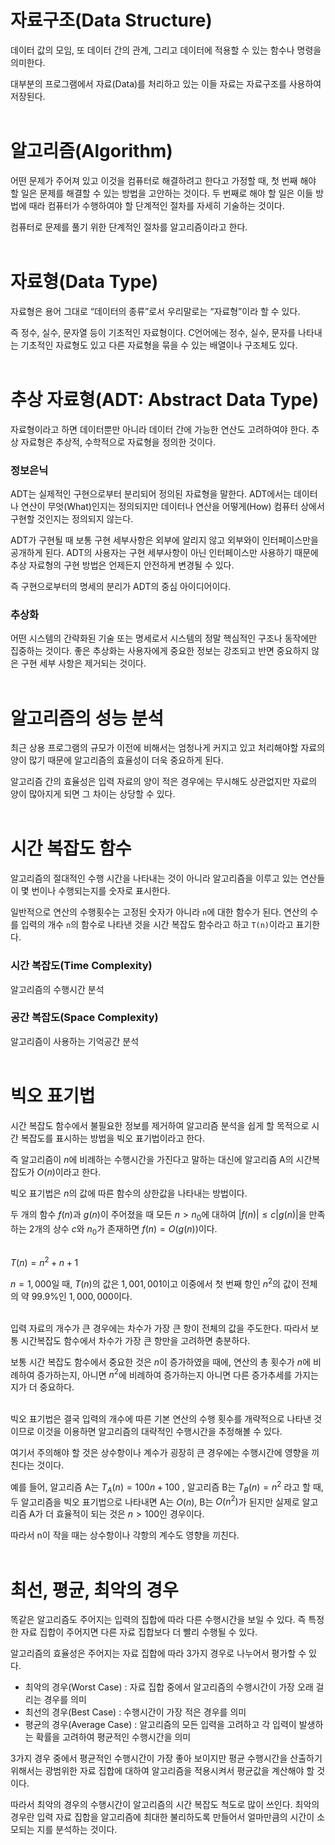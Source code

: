 # 자료구조(Data Structure)

데이터 값의 모임, 또 데이터 간의 관계, 그리고 데이터에 적용할 수 있는 함수나 명령을 의미한다.

대부분의 프로그램에서 자료(Data)를 처리하고 있는 이들 자료는 자료구조를 사용하여 저장된다.
<br><br>

# 알고리즘(Algorithm)

어떤 문제가 주어져 있고 이것을 컴퓨터로 해결하려고 한다고 가정할 때, 첫 번째 해야 할 일은 문제를 해결할 수 있는 방법을 고안하는 것이다. 두 번째로 해야 할 일은 이들 방법에 때라 컴퓨터가 수행하여야 할 단계적인 절차를 자세히 기술하는 것이다.

컴퓨터로 문제를 풀기 위한 단계적인 절차를 알고리즘이라고 한다.
<br><br>

# 자료형(Data Type)

자료형은 용어 그대로 “데이터의 종류”로서 우리말로는 “자료형”이라 할 수 있다.

즉 정수, 실수, 문자열 등이 기초적인 자료형이다. C언어에는 정수, 실수, 문자를 나타내는 기초적인 자료형도 있고 다른 자료형을 묶을 수 있는 배열이나 구조체도 있다.
<br><br>

# 추상 자료형(ADT: Abstract Data Type)

자료형이라고 하면 데이터뿐만 아니라 데이터 간에 가능한 연산도 고려하여야 한다. 추상 자료형은 추상적, 수학적으로 자료형을 정의한 것이다.

### 정보은닉

ADT는 실제적인 구현으로부터 분리되어 정의된 자료형을 말한다. ADT에서는 데이터나 연산이 무엇(What)인지는 정의되지만 데이터나 연산을 어떻게(How) 컴퓨터 상에서 구현할 것인지는 정의되지 않는다.

ADT가 구현될 때 보통 구현 세부사항은 외부에 알리지 않고 외부와이 인터페이스만을 공개하게 된다. ADT의 사용자는 구현 세부사항이 아닌 인터페이스만 사용하기 때문에 추상 자료형의 구현 방법은 언제든지 안전하게 변경될 수 있다.

즉 구현으로부터의 명세의 분리가 ADT의 중심 아이디어이다.

### 추상화

어떤 시스템의 간략화된 기술 또는 명세로서 시스템의 정말 핵심적인 구조나 동작에만 집중하는 것이다. 좋은 추상화는 사용자에게 중요한 정보는 강조되고 반면 중요하지 않은 구현 세부 사항은 제거되는 것이다.
<br><br>

# 알고리즘의 성능 분석

최근 상용 프로그램의 규모가 이전에 비해서는 엄청나게 커지고 있고 처리해야할 자료의 양이 많기 때문에 알고리즘의 효율성이 더욱 중요하게 된다.

알고리즘 간의 효율성은 입력 자료의 양이 적은 경우에는 무시해도 상관없지만 자료의 양이 많아지게 되면 그 차이는 상당할 수 있다.
<br><br>

# 시간 복잡도 함수

알고리즘의 절대적인 수행 시간을 나타내는 것이 아니라 알고리즘을 이루고 있는 연산들이 몇 번이나 수행되는지를 숫자로 표시한다.

일반적으로 연산의 수행횟수는 고정된 숫자가 아니라 `n`에 대한 함수가 된다. 연산의 수를 입력의 개수 `n`의 함수로 나타낸 것을 시간 복잡도 함수라고 하고 `T(n)`이라고 표기한다.

### 시간 복잡도(Time Complexity)

알고리즘의 수행시간 분석

### 공간 복잡도(Space Complexity)

알고리즘이 사용하는 기억공간 분석
<br><br>

# 빅오 표기법

시간 복잡도 함수에서 불필요한 정보를 제거하여 알고리즘 분석을 쉽게 할 목적으로 시간 복잡도를 표시하는 방법을 빅오 표기법이라고 한다.

즉 알고리즘이 $n$에 비례하는 수행시간을 가진다고 말하는 대신에 알고리즘 A의 시간복잡도가 $O(n)$이라고 한다.

빅오 표기법은 $n$의 값에 따른 함수의 상한값을 나타내는 방법이다.

두 개의 함수 $f(n)$과 $g(n)$이 주어졌을 때 모든 $n>n_0$에 대하여 $|f(n)|\leq c|g(n)|$을 만족하는 2개의 상수 $c$와 $n_0$가 존재하면 $f(n) = O(g(n))$이다.
<br><br>

$T(n) = n^2 + n + 1$

$n = 1,000$일 때, $T(n)$의 값은 $1,001,001$이고 이중에서 첫 번째 항인 $n^2$의 값이 전체의 약 99.9%인 $1,000,000$이다.
<br><br>

입력 자료의 개수가 큰 경우에는 차수가 가장 큰 항이 전체의 값을 주도한다. 따라서 보통 시간복잡도 함수에서 차수가 가장 큰 항만을 고려하면 충분하다.

보통 시간 복잡도 함수에서 중요한 것은 $n$이 증가하였을 때에, 연산의 총 횟수가 $n$에 비례하여 증가하는지, 아니면 $n^2$에 비례하여 증가하는지 아니면 다른 증가추세를 가지는지가 더 중요하다.
<br><br>

빅오 표기법은 결국 입력의 개수에 따른 기본 연산의 수행 횟수를 개략적으로 나타낸 것이므로 이것을 이용하면 알고리즘의 대략적인 수행시간을 추정해볼 수 있다.

여기서 주의해야 할 것은 상수항이나 계수가 굉장히 큰 경우에는 수행시간에 영향을 끼친다는 것이다.

예를 들어, 알고리즘 A는 $T_A(n) = 100n + 100$ , 알고리즘 B는 $T_B(n) = n^2$ 라고 할 때, 두 알고리즘을 빅오 표기법으로 나타내면 A는 $O(n)$, B는 $O(n^2)$가 된지만 실제로 알고리즘 A가 더 효율적이 되는 것은 $n>100$인 경우이다.

따라서 n이 작을 때는 상수항이나 각항의 계수도 영향을 끼친다.
<br><br>

# 최선, 평균, 최악의 경우

똑같은 알고리즘도 주어지는 입력의 집합에 따라 다른 수행시간을 보일 수 있다. 즉 특정한 자료 집합이 주어지면 다른 자료 집합보다 더 빨리 수행될 수 있다.

알고리즘의 효율성은 주어지는 자료 집합에 따라 3가지 경우로 나누어서 평가할 수 있다.

- 최악의 경우(Worst Case) : 자료 집합 중에서 알고리즘의 수행시간이 가장 오래 걸리는 경우를 의미
- 최선의 경우(Best Case) : 수행시간이 가장 적은 경우를 의미
- 평균의 경우(Average Case) : 알고리즘의 모든 입력을 고려하고 각 입력이 발생하는 확률을 고려하여 평균적인 수행시간을 의미

3가지 경우 중에서 평균적인 수행시간이 가장 좋아 보이지만 평균 수행시간을 산출하기 위해서는 광범위한 자료 집합에 대하여 알고리즘을 적용시켜서 평균값을 계산해야 할 것이다.

따라서 최악의 경우의 수행시간이 알고리즘의 시간 복잡도 척도로 많이 쓰인다. 최악의 경우란 입력 자료 집합을 알고리즘에 최대한 불리하도록 만들어서 얼마만큼의 시간이 소모되는 지를 분석하는 것이다.
